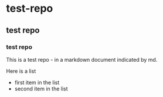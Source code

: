 # test-repo
## test repo
### test repo
This is a test repo - in a markdown document indicated by md.

Here is a list
* first item in the list
* second item in the list

